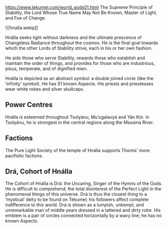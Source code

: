https://www.tekumel.com/world_gods01.html
The Supreme Principle of Stability, the Lord Whose True Name May Not Be Known, Master of Light, and Foe of Change.

![[hnalla.webp]]

Hnálla seeks light without darkness and the ultimate prescence of Changeless Radiance throughout the cosmos. He is the final goal towards which the other Lords of Stability strive, each in his or her own fashion.

He aids those who serve Stability, rewards those who establish and maintain the order of things, and provides for those who are industrious, pious, temperate, and of dignified mien.

Hnálla is depicted as an abstract symbol: a double joined circle (like the ‘infinity’ symbol). He has 51 known Aspects. His priests and priestesses wear white robes and silver skullcaps.

## Power Centres

Hnálla is esteemed throughout Tsolyánu, Mu’ugalavyá and Yán Kór. In Tsolyánu, he is strongest in the central regions along the Mssúma River.

## Factions

The Pure Light Society of the temple of Hnálla supports Thúmis’ more pacifistic factions.

## Drá, Cohort of Hnálla

The Cohort of Hnálla is Drá: the Uncaring, Singer of the Hymns of the Gods. He is difficult to comprehend; the total disinterest of the Perfect Light in the phenomenal things of this universe. Drá is thus the closest thing to a ‘mystical’ deity to be found on Tékumel; his followers affect complete indifference to this world. Drá is shown as a lumpish, unkempt, and unremarkable man of middle years dressed in a tattered and dirty robe. His emblem is a pair of circles connected horizontally by a wavy line; he has no known Aspects.